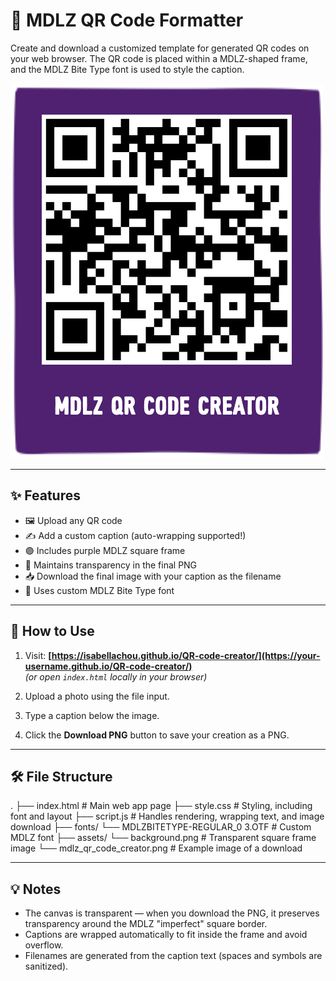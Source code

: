# 📸 MDLZ QR Code Formatter

Create and download a customized template for generated QR codes on your web browser. The QR code is placed within a MDLZ-shaped frame, and the MDLZ Bite Type font is used to style the caption. 

![Example of Downloaded QR Code](assets/mdlz_qr_code_creator.png)

---

## ✨ Features

- 🖼 Upload any QR code
- ✍️ Add a custom caption (auto-wrapping supported!)
- 🟣 Includes purple MDLZ square frame
- 🧼 Maintains transparency in the final PNG
- 📥 Download the final image with your caption as the filename
- 🎨 Uses custom MDLZ Bite Type font

---

## 🚀 How to Use

1. Visit: **[https://isabellachou.github.io/QR-code-creator/](https://your-username.github.io/QR-code-creator/)**  
   *(or open `index.html` locally in your browser)*

2. Upload a photo using the file input.

3. Type a caption below the image.

4. Click the **Download PNG** button to save your creation as a PNG.

---

## 🛠 File Structure

.
├── index.html # Main web app page
├── style.css # Styling, including font and layout
├── script.js # Handles rendering, wrapping text, and image download
├── fonts/
 └── MDLZBITETYPE-REGULAR_0 3.OTF # Custom MDLZ font
├── assets/
 └── background.png # Transparent square frame image
 └── mdlz_qr_code_creator.png # Example image of a download

---

## 💡 Notes

- The canvas is transparent — when you download the PNG, it preserves transparency around the MDLZ "imperfect" square border.
- Captions are wrapped automatically to fit inside the frame and avoid overflow.
- Filenames are generated from the caption text (spaces and symbols are sanitized).
